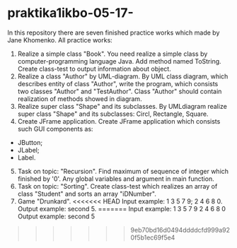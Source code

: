 ﻿# praktika1ikbo-05-17-
In this repository there are seven finished practice works which made by Jane Khomenko.
All practice works:
1. Realize a simple class "Book".
You need realize a simple class by computer-programming language Java. Add method named ToString. Create class-test to output information about object.
2. Realize a class "Author" by UML-diagram.
By UML class diagram, which describes entity of class "Author", write the program, which consists two classes "Author" and "TestAuthor". Class "Author" should contain realization of methods showed in diagram.
3. Realize super class "Shape" and its subclasses.
By UMLdiagram realize super class "Shape" and its subclasses: Circl, Rectangle, Square.
4. Create JFrame application.
Create JFrame application which consists such GUI components as:
- JButton;
- JLabel;
- Label.
5. Task on topic: "Recursion".
Find maximum of sequence of integer which finished by '0'. Any global variables and argument in main function.
6. Task on topic: "Sorting".
Create class-test which realizes an array of class "Student" and sorts an array "iDNumber".
7. Game "Drunkard".
<<<<<<< HEAD
Input example: 1 3 5 7 9; 2 4 6 8 0. Output example: second 5.
=======
Input example: 
1 3 5 7 9
2 4 6 8 0
Output example:
second 5
>>>>>>> 9eb70bd16d0494ddddcfd999a920f5b1ec69f5e4

